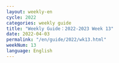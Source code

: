 ```yaml
---
layout: weekly-en
cycle: 2022
categories: weekly guide
title: "Weekly Guide：2022-2023 Week 13"
date: 2022-04-03
permalink: "/en/guide/2022/wk13.html"
weekNum: 13
language: English
---
```

